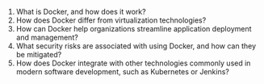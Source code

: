 

1. What is Docker, and how does it work?
2. How does Docker differ from virtualization technologies?
3. How can Docker help organizations streamline application deployment and management?
4. What security risks are associated with using Docker, and how can they be mitigated?
5. How does Docker integrate with other technologies commonly used in modern software development, such as Kubernetes or Jenkins?